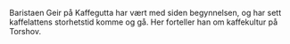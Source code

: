Baristaen Geir på Kaffegutta har vært med siden begynnelsen, og har sett kaffelattens storhetstid komme og gå. Her forteller han om kaffekultur på Torshov.